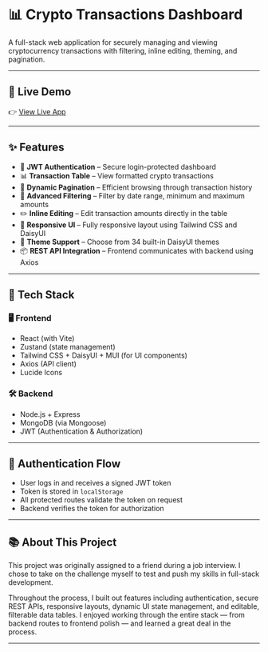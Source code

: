 # 📊 Crypto Transactions Dashboard

A full-stack web application for securely managing and viewing cryptocurrency transactions with filtering, inline editing, theming, and pagination.

---

## 🔗 Live Demo

👉 [View Live App](https://transaction-app-y77v.onrender.com)

---

## ✨ Features

- 🔐 **JWT Authentication** – Secure login-protected dashboard
- 📊 **Transaction Table** – View formatted crypto transactions
- 📄 **Dynamic Pagination** – Efficient browsing through transaction history
- 🔎 **Advanced Filtering** – Filter by date range, minimum and maximum amounts
- ✏️ **Inline Editing** – Edit transaction amounts directly in the table
- 🎨 **Responsive UI** – Fully responsive layout using Tailwind CSS and DaisyUI
- 🌙 **Theme Support** – Choose from 34 built-in DaisyUI themes
- 📦 **REST API Integration** – Frontend communicates with backend using Axios

---

## 🧰 Tech Stack

### 🖥️ Frontend
- React (with Vite)
- Zustand (state management)
- Tailwind CSS + DaisyUI + MUI (for UI components)
- Axios (API client)
- Lucide Icons

### 🛠️ Backend
- Node.js + Express
- MongoDB (via Mongoose)
- JWT (Authentication & Authorization)

---

## 🔐 Authentication Flow

- User logs in and receives a signed JWT token
- Token is stored in `localStorage`
- All protected routes validate the token on request
- Backend verifies the token for authorization

---

## 📚 About This Project

This project was originally assigned to a friend during a job interview. I chose to take on the challenge myself to test and push my skills in full-stack development.

Throughout the process, I built out features including authentication, secure REST APIs, responsive layouts, dynamic UI state management, and editable, filterable data tables. I enjoyed working through the entire stack — from backend routes to frontend polish — and learned a great deal in the process.

---

